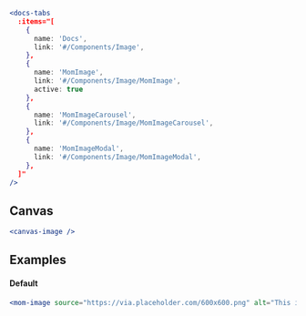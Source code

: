```jsx noeditor
<docs-tabs
  :items="[
    {
      name: 'Docs',
      link: '#/Components/Image',
    },
    {
      name: 'MomImage',
      link: '#/Components/Image/MomImage',
      active: true
    },
    {
      name: 'MomImageCarousel',
      link: '#/Components/Image/MomImageCarousel',
    },
    {
      name: 'MomImageModal',
      link: '#/Components/Image/MomImageModal',
    },
  ]"
/>
```

## Canvas

```jsx noeditor
<canvas-image />
```

## Examples

#### Default

```jsx
<mom-image source="https://via.placeholder.com/600x600.png" alt="This is an image" />
```
